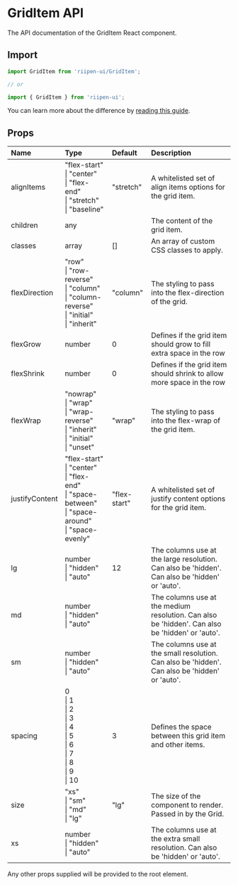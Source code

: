 <!--- This documentation is automatically generated, do not try to edit it. -->

# GridItem API

<p class="description">The API documentation of the GridItem React component.</p>

## Import

```js
import GridItem from 'riipen-ui/GridItem';

// or

import { GridItem } from 'riipen-ui';
```

You can learn more about the difference by [reading this guide](/guides/bundle-size).

## Props

| Name | Type | Default | Description |
|:-----|:-----|:--------|:------------|
| <span class="prop-name">alignItems</span> | <span class="prop-type">"flex-start"<br>&#124;&nbsp;"center"<br>&#124;&nbsp;"flex-end"<br>&#124;&nbsp;"stretch"<br>&#124;&nbsp;"baseline"</span> | <span class="prop-default">"stretch"</span> | A whitelisted set of align items options for the grid item. |
| <span class="prop-name">children</span> | <span class="prop-type">any</span> |  | The content of the grid item. |
| <span class="prop-name">classes</span> | <span class="prop-type">array</span> | <span class="prop-default">[]</span> | An array of custom CSS classes to apply. |
| <span class="prop-name">flexDirection</span> | <span class="prop-type">"row"<br>&#124;&nbsp;"row-reverse"<br>&#124;&nbsp;"column"<br>&#124;&nbsp;"column-reverse"<br>&#124;&nbsp;"initial"<br>&#124;&nbsp;"inherit"</span> | <span class="prop-default">"column"</span> | The styling to pass into the flex-direction of the grid. |
| <span class="prop-name">flexGrow</span> | <span class="prop-type">number</span> | <span class="prop-default">0</span> | Defines if the grid item should grow to fill extra space in the row |
| <span class="prop-name">flexShrink</span> | <span class="prop-type">number</span> | <span class="prop-default">0</span> | Defines if the grid item should shrink to allow more space in the row |
| <span class="prop-name">flexWrap</span> | <span class="prop-type">"nowrap"<br>&#124;&nbsp;"wrap"<br>&#124;&nbsp;"wrap-reverse"<br>&#124;&nbsp;"inherit"<br>&#124;&nbsp;"initial"<br>&#124;&nbsp;"unset"</span> | <span class="prop-default">"wrap"</span> | The styling to pass into the flex-wrap of the grid item. |
| <span class="prop-name">justifyContent</span> | <span class="prop-type">"flex-start"<br>&#124;&nbsp;"center"<br>&#124;&nbsp;"flex-end"<br>&#124;&nbsp;"space-between"<br>&#124;&nbsp;"space-around"<br>&#124;&nbsp;"space-evenly"</span> | <span class="prop-default">"flex-start"</span> | A whitelisted set of justify content options for the grid item. |
| <span class="prop-name">lg</span> | <span class="prop-type">number<br>&#124;&nbsp;"hidden"<br>&#124;&nbsp;"auto"</span> | <span class="prop-default">12</span> | The columns use at the large resolution. Can also be 'hidden'. Can also be 'hidden' or 'auto'. |
| <span class="prop-name">md</span> | <span class="prop-type">number<br>&#124;&nbsp;"hidden"<br>&#124;&nbsp;"auto"</span> |  | The columns use at the medium resolution. Can also be 'hidden'. Can also be 'hidden' or 'auto'. |
| <span class="prop-name">sm</span> | <span class="prop-type">number<br>&#124;&nbsp;"hidden"<br>&#124;&nbsp;"auto"</span> |  | The columns use at the small resolution. Can also be 'hidden'. Can also be 'hidden' or 'auto'. |
| <span class="prop-name">spacing</span> | <span class="prop-type">0<br>&#124;&nbsp;1<br>&#124;&nbsp;2<br>&#124;&nbsp;3<br>&#124;&nbsp;4<br>&#124;&nbsp;5<br>&#124;&nbsp;6<br>&#124;&nbsp;7<br>&#124;&nbsp;8<br>&#124;&nbsp;9<br>&#124;&nbsp;10</span> | <span class="prop-default">3</span> | Defines the space between this grid item and other items. |
| <span class="prop-name">size</span> | <span class="prop-type">"xs"<br>&#124;&nbsp;"sm"<br>&#124;&nbsp;"md"<br>&#124;&nbsp;"lg"</span> | <span class="prop-default">"lg"</span> | The size of the component to render. Passed in by the Grid. |
| <span class="prop-name">xs</span> | <span class="prop-type">number<br>&#124;&nbsp;"hidden"<br>&#124;&nbsp;"auto"</span> |  | The columns use at the extra small resolution. Can also be 'hidden' or 'auto'. |


Any other props supplied will be provided to the root element.